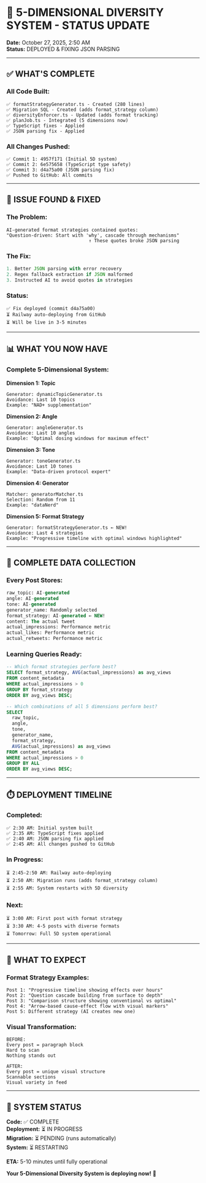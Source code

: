 # 🎯 5-DIMENSIONAL DIVERSITY SYSTEM - STATUS UPDATE

**Date:** October 27, 2025, 2:50 AM  
**Status:** DEPLOYED & FIXING JSON PARSING

---

## ✅ WHAT'S COMPLETE

### **All Code Built:**
```
✅ formatStrategyGenerator.ts - Created (280 lines)
✅ Migration SQL - Created (adds format_strategy column)
✅ diversityEnforcer.ts - Updated (adds format tracking)
✅ planJob.ts - Integrated (5 dimensions now)
✅ TypeScript fixes - Applied
✅ JSON parsing fix - Applied
```

### **All Changes Pushed:**
```
✅ Commit 1: 4957f171 (Initial 5D system)
✅ Commit 2: 6e575658 (TypeScript type safety)
✅ Commit 3: d4a75a00 (JSON parsing fix)
✅ Pushed to GitHub: All commits
```

---

## 🔧 ISSUE FOUND & FIXED

### **The Problem:**
```
AI-generated format strategies contained quotes:
"Question-driven: Start with 'why', cascade through mechanisms"
                              ↑ These quotes broke JSON parsing
```

### **The Fix:**
```typescript
1. Better JSON parsing with error recovery
2. Regex fallback extraction if JSON malformed
3. Instructed AI to avoid quotes in strategies
```

### **Status:**
```
✅ Fix deployed (commit d4a75a00)
⏳ Railway auto-deploying from GitHub
⏳ Will be live in 3-5 minutes
```

---

## 📊 WHAT YOU NOW HAVE

### **Complete 5-Dimensional System:**

**Dimension 1: Topic**
```
Generator: dynamicTopicGenerator.ts
Avoidance: Last 10 topics
Example: "NAD+ supplementation"
```

**Dimension 2: Angle**
```
Generator: angleGenerator.ts
Avoidance: Last 10 angles
Example: "Optimal dosing windows for maximum effect"
```

**Dimension 3: Tone**
```
Generator: toneGenerator.ts
Avoidance: Last 10 tones
Example: "Data-driven protocol expert"
```

**Dimension 4: Generator**
```
Matcher: generatorMatcher.ts
Selection: Random from 11
Example: "dataNerd"
```

**Dimension 5: Format Strategy**
```
Generator: formatStrategyGenerator.ts ← NEW!
Avoidance: Last 4 strategies
Example: "Progressive timeline with optimal windows highlighted"
```

---

## 🎯 COMPLETE DATA COLLECTION

### **Every Post Stores:**
```sql
raw_topic: AI-generated
angle: AI-generated
tone: AI-generated
generator_name: Randomly selected
format_strategy: AI-generated ← NEW!
content: The actual tweet
actual_impressions: Performance metric
actual_likes: Performance metric
actual_retweets: Performance metric
```

### **Learning Queries Ready:**
```sql
-- Which format strategies perform best?
SELECT format_strategy, AVG(actual_impressions) as avg_views
FROM content_metadata
WHERE actual_impressions > 0
GROUP BY format_strategy
ORDER BY avg_views DESC;

-- Which combinations of all 5 dimensions perform best?
SELECT 
  raw_topic,
  angle,
  tone,
  generator_name,
  format_strategy,
  AVG(actual_impressions) as avg_views
FROM content_metadata
WHERE actual_impressions > 0
GROUP BY ALL
ORDER BY avg_views DESC;
```

---

## ⏱️ DEPLOYMENT TIMELINE

### **Completed:**
```
✅ 2:30 AM: Initial system built
✅ 2:35 AM: TypeScript fixes applied
✅ 2:40 AM: JSON parsing fix applied
✅ 2:45 AM: All changes pushed to GitHub
```

### **In Progress:**
```
⏳ 2:45-2:50 AM: Railway auto-deploying
⏳ 2:50 AM: Migration runs (adds format_strategy column)
⏳ 2:55 AM: System restarts with 5D diversity
```

### **Next:**
```
⏳ 3:00 AM: First post with format strategy
⏳ 3:30 AM: 4-5 posts with diverse formats
⏳ Tomorrow: Full 5D system operational
```

---

## 🎨 WHAT TO EXPECT

### **Format Strategy Examples:**
```
Post 1: "Progressive timeline showing effects over hours"
Post 2: "Question cascade building from surface to depth"
Post 3: "Comparison structure showing conventional vs optimal"
Post 4: "Arrow-based cause-effect flow with visual markers"
Post 5: Different strategy (AI creates new one)
```

### **Visual Transformation:**
```
BEFORE:
Every post = paragraph block
Hard to scan
Nothing stands out

AFTER:
Every post = unique visual structure
Scannable sections
Visual variety in feed
```

---

## 🚀 SYSTEM STATUS

**Code:** ✅ COMPLETE  
**Deployment:** ⏳ IN PROGRESS  
**Migration:** ⏳ PENDING (runs automatically)  
**System:** ⏳ RESTARTING  

**ETA:** 5-10 minutes until fully operational

**Your 5-Dimensional Diversity System is deploying now!** 🎉


